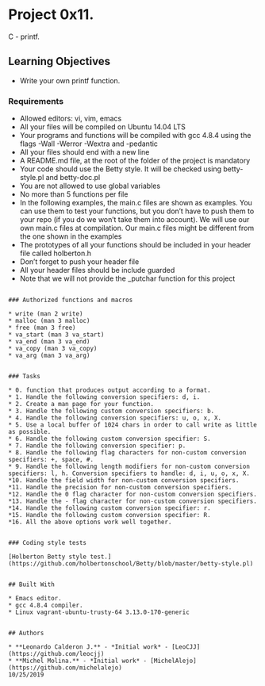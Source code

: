 # Project 0x11.

C - printf.

## Learning Objectives

* Write your own printf function.


### Requirements

* Allowed editors: vi, vim, emacs
* All your files will be compiled on Ubuntu 14.04 LTS
* Your programs and functions will be compiled with gcc 4.8.4 using the flags -Wall -Werror -Wextra and -pedantic
* All your files should end with a new line
* A README.md file, at the root of the folder of the project is mandatory
* Your code should use the Betty style. It will be checked using betty-style.pl and betty-doc.pl
* You are not allowed to use global variables
* No more than 5 functions per file
* In the following examples, the main.c files are shown as examples. You can use them to test your functions, but you don’t have to push them to your repo (if you do we won’t take them into account). We will use our own main.c files at compilation. Our main.c files might be different from the one shown in the examples
* The prototypes of all your functions should be included in your header file called holberton.h
* Don’t forget to push your header file
* All your header files should be include guarded
* Note that we will not provide the _putchar function for this project

```

### Authorized functions and macros

* write (man 2 write)
* malloc (man 3 malloc)
* free (man 3 free)
* va_start (man 3 va_start)
* va_end (man 3 va_end)
* va_copy (man 3 va_copy)
* va_arg (man 3 va_arg)


### Tasks

* 0. function that produces output according to a format.
* 1. Handle the following conversion specifiers: d, i.
* 2. Create a man page for your function.
* 3. Handle the following custom conversion specifiers: b.
* 4. Handle the following conversion specifiers: u, o, x, X.
* 5. Use a local buffer of 1024 chars in order to call write as little as possible.
* 6. Handle the following custom conversion specifier: S.
* 7. Handle the following conversion specifier: p.
* 8. Handle the following flag characters for non-custom conversion specifiers: +, space, #.
* 9. Handle the following length modifiers for non-custom conversion specifiers: l, h. Conversion specifiers to handle: d, i, u, o, x, X.
*10. Handle the field width for non-custom conversion specifiers.
*11. Handle the precision for non-custom conversion specifiers.
*12. Handle the 0 flag character for non-custom conversion specifiers.
*13. Handle the - flag character for non-custom conversion specifiers.
*14. Handle the following custom conversion specifier: r.
*15. Handle the following custom conversion specifier: R.
*16. All the above options work well together.


### Coding style tests

[Holberton Betty style test.](https://github.com/holbertonschool/Betty/blob/master/betty-style.pl)


## Built With

* Emacs editor.
* gcc 4.8.4 compiler.
* Linux vagrant-ubuntu-trusty-64 3.13.0-170-generic


## Authors

* **Leonardo Calderon J.** - *Initial work* - [LeoCJJ](https://github.com/leocjj)
* **Michel Molina.** - *Initial work* - [MichelAlejo](https://github.com/michelalejo)
10/25/2019